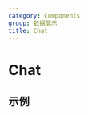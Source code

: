 ```yaml
---
category: Components
group: 数据展示
title: Chat
---
```


# Chat

## 示例

<code src="./demos/Chat.List.jsx"></code>

<code src="./demos/Chat.Item.jsx"></code>
